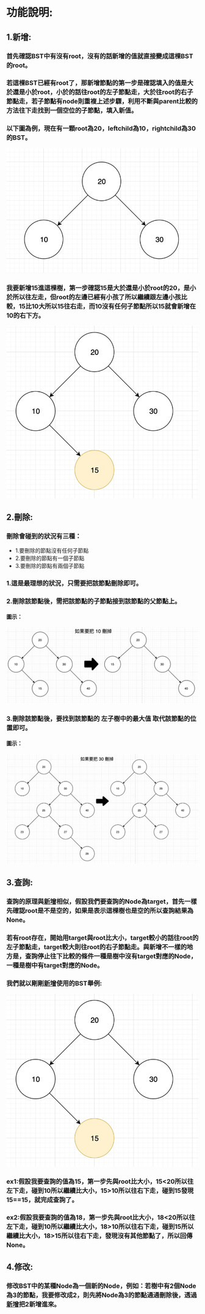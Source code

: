 # 功能說明:
## 1.新增:
### 首先確認BST中有沒有root，沒有的話新增的值就直接變成這棵BST的root。
### 若這棵BST已經有root了，那新增節點的第一步是確認填入的值是大於還是小於root，小於的話往root的左子節點走，大於往root的右子節點走，若子節點有node則重複上述步驟，利用不斷與parent比較的方法往下走找到一個空位的子節點，填入新值。
### 以下圖為例，現在有一顆root為20，leftchild為10，rightchild為30的BST。
![](/classnote/images/insert1.png)
### 我要新增15進這棵樹，第一步確認15是大於還是小於root的20，是小於所以往左走，但root的左邊已經有小孩了所以繼續跟左邊小孩比較，15比10大所以15往右走，而10沒有任何子節點所以15就會新增在10的右下方。
![](/classnote/images/insert2.png)


## 2.刪除:
### 刪除會碰到的狀況有三種：
* 1.要刪除的節點沒有任何子節點
* 2.要刪除的節點有一個子節點
* 3.要刪除的節點有兩個子節點
### 1.這是最理想的狀況，只需要把該節點刪除即可。
### 2.刪除該節點後，需把該節點的子節點接到該節點的父節點上。
#### 圖示：
![](/classnote/images/delete1.png)
### 3.刪除該節點後，要找到該節點的 **左子樹中的最大值** 取代該節點的位置即可。
#### 圖示：
![](/classnote/images/delete2.png)


## 3.查詢:
### 查詢的原理與[新增](#1新增)相似，假設我們要查詢的Node為target，首先一樣先確認root是不是空的，如果是表示這棵樹也是空的所以查詢結果為None。
### 若有root存在，開始用target與root比大小，target較小的話往root的左子節點走，target較大則往root的右子節點走。與新增不一樣的地方是，查詢停止往下比較的條件一種是樹中沒有target對應的Node，一種是樹中有target對應的Node。
### 我們就以剛剛[新增](#1新增)使用的BST舉例:
![](/classnote/images/insert2.png)
### ex1:假設我要查詢的值為15，第一步先與root比大小，15<20所以往左下走，碰到10所以繼續比大小，15>10所以往右下走，碰到15發現15==15，就完成查詢了。
### ex2:假設我要查詢的值為18，第一步先與root比大小，18<20所以往左下走，碰到10所以繼續比大小，18>10所以往右下走，碰到15所以繼續比大小，18>15所以往右下走，發現沒有其他節點了，所以回傳None。




## 4.修改:
### 修改BST中的某種Node為一個新的Node，例如：若樹中有2個Node為3的節點，我要修改成2，則先將Node為3的節點通通刪除後，透過[新增](#1新增)把2新增進來。

